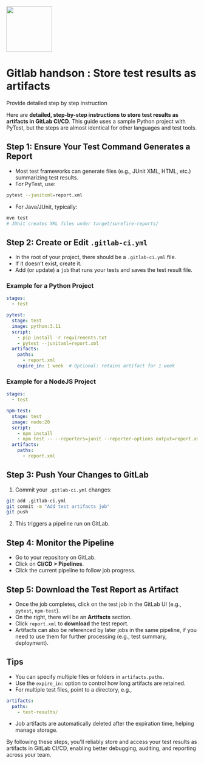 <img src="https://r2cdn.perplexity.ai/pplx-full-logo-primary-dark%402x.png" class="logo" width="120"/>

# Gitlab handson : Store test results as artifacts

Provide detailed step by step instruction

Here are **detailed, step-by-step instructions to store test results as artifacts in GitLab CI/CD**. This guide uses a sample Python project with PyTest, but the steps are almost identical for other languages and test tools.

## Step 1: Ensure Your Test Command Generates a Report

- Most test frameworks can generate files (e.g., JUnit XML, HTML, etc.) summarizing test results.
- For PyTest, use:

```sh
pytest --junitxml=report.xml
```

- For Java/JUnit, typically:

```sh
mvn test
# JUnit creates XML files under target/surefire-reports/
```


## Step 2: Create or Edit `.gitlab-ci.yml`

- In the root of your project, there should be a `.gitlab-ci.yml` file.
- If it doesn’t exist, create it.
- Add (or update) a `job` that runs your tests and saves the test result file.


### Example for a Python Project

```yaml
stages:
  - test

pytest:
  stage: test
  image: python:3.11
  script:
    - pip install -r requirements.txt
    - pytest --junitxml=report.xml
  artifacts:
    paths:
      - report.xml
    expire_in: 1 week  # Optional: retains artifact for 1 week
```


### Example for a NodeJS Project

```yaml
stages:
  - test

npm-test:
  stage: test
  image: node:20
  script:
    - npm install
    - npm test -- --reporters=junit --reporter-options output=report.xml
  artifacts:
    paths:
      - report.xml
```


## Step 3: Push Your Changes to GitLab

1. Commit your `.gitlab-ci.yml` changes:

```sh
git add .gitlab-ci.yml
git commit -m "Add test artifacts job"
git push
```

2. This triggers a pipeline run on GitLab.

## Step 4: Monitor the Pipeline

- Go to your repository on GitLab.
- Click on **CI/CD > Pipelines**.
- Click the current pipeline to follow job progress.


## Step 5: Download the Test Report as Artifact

- Once the job completes, click on the test job in the GitLab UI (e.g., `pytest`, `npm-test`).
- On the right, there will be an **Artifacts** section.
- Click `report.xml` to **download** the test report.
- Artifacts can also be referenced by later jobs in the same pipeline, if you need to use them for further processing (e.g., test summary, deployment).


## Tips

- You can specify multiple files or folders in `artifacts.paths`.
- Use the `expire_in:` option to control how long artifacts are retained.
- For multiple test files, point to a directory, e.g.,

```yaml
artifacts:
  paths:
    - test-results/
```

- Job artifacts are automatically deleted after the expiration time, helping manage storage.

By following these steps, you'll reliably store and access your test results as artifacts in GitLab CI/CD, enabling better debugging, auditing, and reporting across your team.

